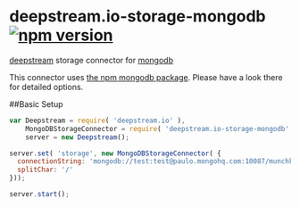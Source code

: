 # deepstream.io-storage-mongodb [![npm version](https://badge.fury.io/js/deepstream.io-storage-mongodb.svg)](http://badge.fury.io/js/deepstream.io-storage-mongodb)

[deepstream](http://deepstream.io) storage connector for [mongodb](https://www.mongodb.org/)

This connector uses [the npm mongodb package](https://www.npmjs.com/package/mongodb). Please have a look there for detailed options.

##Basic Setup
```javascript
var Deepstream = require( 'deepstream.io' ),
    MongoDBStorageConnector = require( 'deepstream.io-storage-mongodb' ),
    server = new Deepstream();

server.set( 'storage', new MongoDBStorageConnector( { 
  connectionString: 'mongodb://test:test@paulo.mongohq.com:10087/munchkin-dev', 
  splitChar: '/' 
}));

server.start();
```
